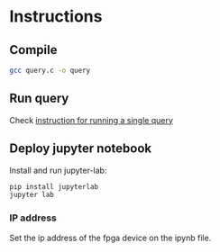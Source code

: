 # Instructions

## Compile

```sh
gcc query.c -o query
```

## Run query

Check [instruction for running a single query](RUNNING.md)

## Deploy jupyter notebook

Install and run jupyter-lab:
```sh
pip install jupyterlab
jupyter lab
```

### IP address

Set the ip address of the fpga device on the ipynb file.
